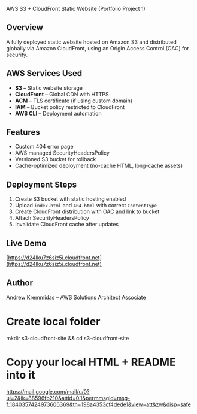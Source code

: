 AWS S3 + CloudFront Static Website (Portfolio Project 1)

## Overview
A fully deployed static website hosted on Amazon S3 and distributed globally via Amazon CloudFront, using an Origin Access Control (OAC) for security.

## AWS Services Used
- **S3** – Static website storage
- **CloudFront** – Global CDN with HTTPS
- **ACM** – TLS certificate (if using custom domain)
- **IAM** – Bucket policy restricted to CloudFront
- **AWS CLI** – Deployment automation

## Features
- Custom 404 error page
- AWS managed SecurityHeadersPolicy
- Versioned S3 bucket for rollback
- Cache-optimized deployment (no-cache HTML, long-cache assets)

## Deployment Steps
1. Create S3 bucket with static hosting enabled
2. Upload `index.html` and `404.html` with correct `ContentType`
3. Create CloudFront distribution with OAC and link to bucket
4. Attach SecurityHeadersPolicy
5. Invalidate CloudFront cache after updates

## Live Demo
[https://d24lku7z6siz5i.cloudfront.net](https://d24lku7z6siz5i.cloudfront.net)

## Author
Andrew Kremmidas – AWS Solutions Architect Associate


# Create local folder
mkdir s3-cloudfront-site && cd s3-cloudfront-site

# Copy your local HTML + README into it

https://mail.google.com/mail/u/0?ui=2&ik=88596fb210&attid=0.1&permmsgid=msg-f:1840357424973606369&th=198a4353cf4dede1&view=att&zw&disp=safe

